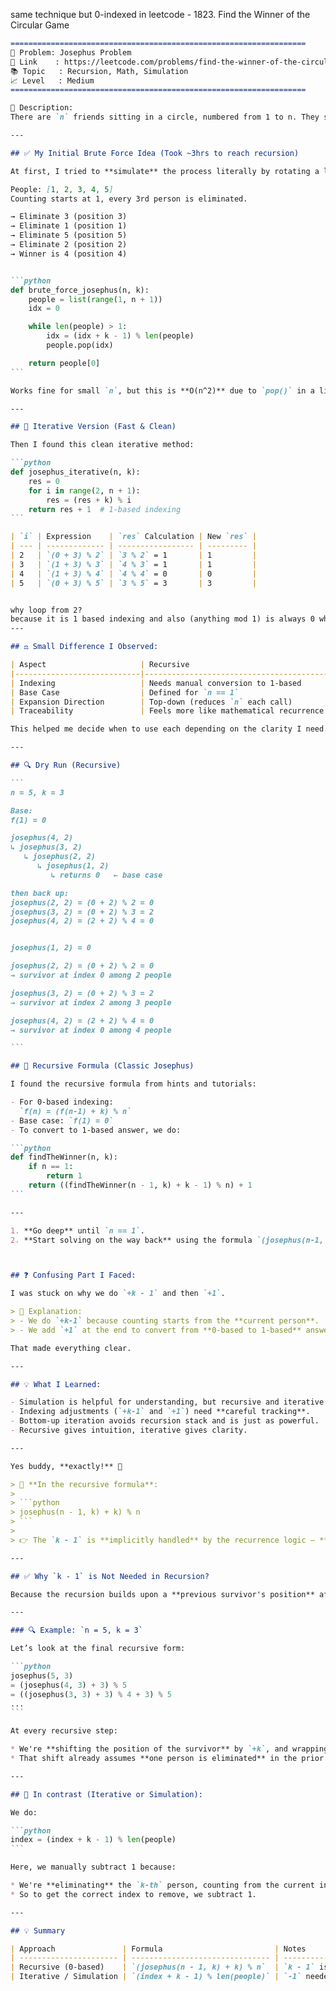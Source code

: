 same technique but 0-indexed in leetcode - 1823. Find the Winner of the Circular Game


````markdown
==================================================================
🧩 Problem: Josephus Problem
🔗 Link    : https://leetcode.com/problems/find-the-winner-of-the-circular-game/
📚 Topic   : Recursion, Math, Simulation
📈 Level   : Medium
==================================================================

📄 Description:
There are `n` friends sitting in a circle, numbered from 1 to n. They start passing a token and every `k`-th friend gets eliminated. The circle shrinks until only one person remains. You need to return the **winner's number** (1-based index).

---

## ✅ My Initial Brute Force Idea (Took ~3hrs to reach recursion)

At first, I tried to **simulate** the process literally by rotating a list and eliminating every `k`-th person.

People: [1, 2, 3, 4, 5]
Counting starts at 1, every 3rd person is eliminated.

→ Eliminate 3 (position 3)
→ Eliminate 1 (position 1)
→ Eliminate 5 (position 5)
→ Eliminate 2 (position 2)
→ Winner is 4 (position 4)


```python
def brute_force_josephus(n, k):
    people = list(range(1, n + 1))
    idx = 0

    while len(people) > 1:
        idx = (idx + k - 1) % len(people)
        people.pop(idx)

    return people[0]
```

Works fine for small `n`, but this is **O(n^2)** due to `pop()` in a list.

---

## 🔄 Iterative Version (Fast & Clean)

Then I found this clean iterative method:

```python
def josephus_iterative(n, k):
    res = 0
    for i in range(2, n + 1):
        res = (res + k) % i
    return res + 1  # 1-based indexing
```

| `i` | Expression    | `res` Calculation | New `res` |
| --- | ------------- | ----------------- | --------- |
| 2   | `(0 + 3) % 2` | `3 % 2` = 1       | 1         |
| 3   | `(1 + 3) % 3` | `4 % 3` = 1       | 1         |
| 4   | `(1 + 3) % 4` | `4 % 4` = 0       | 0         |
| 5   | `(0 + 3) % 5` | `3 % 5` = 3       | 3         |


why loop from 2?
because it is 1 based indexing and also (anything mod 1) is always 0 which breaks the logic 
---

## ⚖️ Small Difference I Observed:

| Aspect                     | Recursive                                   | Iterative                                     |
|----------------------------|---------------------------------------------|-----------------------------------------------|
| Indexing                   | Needs manual conversion to 1-based          | Add `+1` at the end of loop                   |
| Base Case                  | Defined for `n == 1`                        | Loop starts from `i = 2`                      |
| Expansion Direction        | Top-down (reduces `n` each call)            | Bottom-up (builds from `n = 2` to `n`)        |
| Traceability               | Feels more like mathematical recurrence     | Easier to understand and track computation    |

This helped me decide when to use each depending on the clarity I need.

---

## 🔍 Dry Run (Recursive)

```
n = 5, k = 3

Base:
f(1) = 0

josephus(4, 2)
↳ josephus(3, 2)
   ↳ josephus(2, 2)
      ↳ josephus(1, 2)
         ↳ returns 0   ← base case

then back up:
josephus(2, 2) = (0 + 2) % 2 = 0
josephus(3, 2) = (0 + 2) % 3 = 2
josephus(4, 2) = (2 + 2) % 4 = 0


josephus(1, 2) = 0

josephus(2, 2) = (0 + 2) % 2 = 0  
→ survivor at index 0 among 2 people

josephus(3, 2) = (0 + 2) % 3 = 2  
→ survivor at index 2 among 3 people

josephus(4, 2) = (2 + 2) % 4 = 0  
→ survivor at index 0 among 4 people

```

## 🧠 Recursive Formula (Classic Josephus)

I found the recursive formula from hints and tutorials:

- For 0-based indexing:  
  `f(n) = (f(n-1) + k) % n`
- Base case: `f(1) = 0`
- To convert to 1-based answer, we do:

```python
def findTheWinner(n, k):
    if n == 1:
        return 1
    return ((findTheWinner(n - 1, k) + k - 1) % n) + 1
```

---

1. **Go deep** until `n == 1`.
2. **Start solving on the way back** using the formula `(josephus(n-1, k) + k) % n`.



## ❓ Confusing Part I Faced:

I was stuck on why we do `+k - 1` and then `+1`.

> 🧠 Explanation:
> - We do `+k-1` because counting starts from the **current person**.
> - We add `+1` at the end to convert from **0-based to 1-based** answer.

That made everything clear.

---

## 💡 What I Learned:

- Simulation is helpful for understanding, but recursive and iterative logic is **optimal and cleaner**.
- Indexing adjustments (`+k-1` and `+1`) need **careful tracking**.
- Bottom-up iteration avoids recursion stack and is just as powerful.
- Recursive gives intuition, iterative gives clarity.

---

Yes buddy, **exactly!** 🎯

> 🔁 **In the recursive formula**:
>
> ```python
> josephus(n - 1, k) + k) % n
> ```
>
> 👉 The `k - 1` is **implicitly handled** by the recurrence logic — **you don’t need to subtract 1 manually.**

---

## ✅ Why `k - 1` is Not Needed in Recursion?

Because the recursion builds upon a **previous survivor's position** after one person is eliminated. Let’s break it down with an example:

---

### 🔍 Example: `n = 5, k = 3`

Let’s look at the final recursive form:

```python
josephus(5, 3)
= (josephus(4, 3) + 3) % 5
= ((josephus(3, 3) + 3) % 4 + 3) % 5
...
```

At every recursive step:

* We're **shifting the position of the survivor** by `+k`, and wrapping it around with `% n`.
* That shift already assumes **one person is eliminated** in the prior step, so we’re moving forward **by `k` positions** from the survivor of the reduced circle.

---

## 💬 In contrast (Iterative or Simulation):

We do:

```python
index = (index + k - 1) % len(people)
```

Here, we manually subtract 1 because:

* We're **eliminating** the `k-th` person, counting from the current index (which is `1-based`).
* So to get the correct index to remove, we subtract 1.

---

## 💡 Summary

| Approach               | Formula                         | Notes                            |
| ---------------------- | ------------------------------- | -------------------------------- |
| Recursive (0-based)    | `(josephus(n - 1, k) + k) % n`  | `k - 1` is implicitly handled    |
| Iterative / Simulation | `(index + k - 1) % len(people)` | `-1` needed to get correct index |
